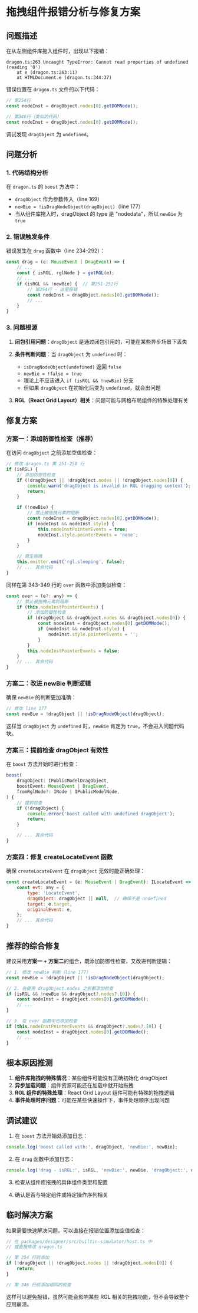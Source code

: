 # 拖拽组件报错分析与修复方案

## 问题描述

在从左侧组件库拖入组件时，出现以下报错：
```
dragon.ts:263 Uncaught TypeError: Cannot read properties of undefined (reading '0')
    at e (dragon.ts:263:11)
    at HTMLDocument.e (dragon.ts:344:37)
```

错误位置在 `dragon.ts` 文件的以下代码：
```javascript
// 第254行
const nodeInst = dragObject.nodes[0].getDOMNode();

// 第346行（类似的代码）
const nodeInst = dragObject.nodes[0].getDOMNode();
```

调试发现 `dragObject` 为 `undefined`。

## 问题分析

### 1. 代码结构分析

在 `dragon.ts` 的 `boost` 方法中：
- `dragObject` 作为参数传入（line 169）
- `newBie = !isDragNodeObject(dragObject)`（line 177）
- 当从组件库拖入时，dragObject 的 type 是 "nodedata"，所以 `newBie` 为 `true`

### 2. 错误触发条件

错误发生在 `drag` 函数中（line 234-292）：
```javascript
const drag = (e: MouseEvent | DragEvent) => {
    // ...
    const { isRGL, rglNode } = getRGL(e);
    // ...
    if (isRGL && !newBie) {  // 第251-252行
        // 第254行 - 这里报错
        const nodeInst = dragObject.nodes[0].getDOMNode();
        // ...
    }
}
```

### 3. 问题根源

1. **闭包引用问题**：`dragObject` 是通过闭包引用的，可能在某些异步场景下丢失
2. **条件判断问题**：当 `dragObject` 为 `undefined` 时：
   - `isDragNodeObject(undefined)` 返回 `false`
   - `newBie = !false = true`
   - 理论上不应该进入 `if (isRGL && !newBie)` 分支
   - 但如果 `dragObject` 在初始化后变为 `undefined`，就会出问题

3. **RGL（React Grid Layout）相关**：问题可能与网格布局组件的特殊处理有关

## 修复方案

### 方案一：添加防御性检查（推荐）

在访问 `dragObject` 之前添加空值检查：

```javascript
// 修改 dragon.ts 第 251-258 行
if (isRGL) {
    // 添加防御性检查
    if (!dragObject || !dragObject.nodes || !dragObject.nodes[0]) {
        console.warn('dragObject is invalid in RGL dragging context');
        return;
    }

    if (!newBie) {
        // 禁止被拖拽元素的阻断
        const nodeInst = dragObject.nodes[0].getDOMNode();
        if (nodeInst && nodeInst.style) {
            this.nodeInstPointerEvents = true;
            nodeInst.style.pointerEvents = 'none';
        }
    }

    // 原生拖拽
    this.emitter.emit('rgl.sleeping', false);
    // ... 其余代码
}
```

同样在第 343-349 行的 `over` 函数中添加类似检查：

```javascript
const over = (e?: any) => {
    // 禁止被拖拽元素的阻断
    if (this.nodeInstPointerEvents) {
        // 添加防御性检查
        if (dragObject && dragObject.nodes && dragObject.nodes[0]) {
            const nodeInst = dragObject.nodes[0].getDOMNode();
            if (nodeInst && nodeInst.style) {
                nodeInst.style.pointerEvents = '';
            }
        }
        this.nodeInstPointerEvents = false;
    }
    // ... 其余代码
}
```

### 方案二：改进 newBie 判断逻辑

确保 `newBie` 的判断更加准确：

```javascript
// 修改 line 177
const newBie = !dragObject || !isDragNodeObject(dragObject);
```

这样当 `dragObject` 为 `undefined` 时，`newBie` 肯定为 `true`，不会进入问题代码块。

### 方案三：提前检查 dragObject 有效性

在 `boost` 方法开始时进行检查：

```javascript
boost(
    dragObject: IPublicModelDragObject,
    boostEvent: MouseEvent | DragEvent,
    fromRglNode?: INode | IPublicModelNode,
) {
    // 提前检查
    if (!dragObject) {
        console.error('boost called with undefined dragObject');
        return;
    }

    // ... 其余代码
}
```

### 方案四：修复 createLocateEvent 函数

确保 `createLocateEvent` 在 `dragObject` 无效时能正确处理：

```javascript
const createLocateEvent = (e: MouseEvent | DragEvent): ILocateEvent => {
    const evt: any = {
        type: 'LocateEvent',
        dragObject: dragObject || null,  // 确保不是 undefined
        target: e.target,
        originalEvent: e,
    };
    // ... 其余代码
}
```

## 推荐的综合修复

建议采用**方案一 + 方案二**的组合，既添加防御性检查，又改进判断逻辑：

```javascript
// 1. 修改 newBie 判断（line 177）
const newBie = !dragObject || !isDragNodeObject(dragObject);

// 2. 在使用 dragObject.nodes 之前都添加检查
if (isRGL && !newBie && dragObject?.nodes?.[0]) {
    const nodeInst = dragObject.nodes[0].getDOMNode();
    // ...
}

// 3. 在 over 函数中也添加检查
if (this.nodeInstPointerEvents && dragObject?.nodes?.[0]) {
    const nodeInst = dragObject.nodes[0].getDOMNode();
    // ...
}
```

## 根本原因推测

1. **组件库拖拽的特殊情况**：某些组件可能没有正确初始化 dragObject
2. **异步加载问题**：组件资源可能还在加载中就开始拖拽
3. **RGL 组件的特殊处理**：React Grid Layout 组件可能有特殊的拖拽逻辑
4. **事件处理时序问题**：可能在某些快速操作下，事件处理顺序出现问题

## 调试建议

1. 在 `boost` 方法开始处添加日志：
```javascript
console.log('boost called with:', dragObject, 'newBie:', newBie);
```

2. 在 `drag` 函数中添加日志：
```javascript
console.log('drag - isRGL:', isRGL, 'newBie:', newBie, 'dragObject:', dragObject);
```

3. 检查从组件库拖拽的具体组件类型和配置

4. 确认是否与特定组件或特定操作序列相关

## 临时解决方案

如果需要快速解决问题，可以直接在报错位置添加空值检查：

```javascript
// 在 packages/designer/src/builtin-simulator/host.ts 中
// 或直接修改 dragon.ts

// 第 254 行前添加
if (!dragObject || !dragObject.nodes || !dragObject.nodes[0]) {
    return;
}

// 第 346 行前添加相同的检查
```

这样可以避免报错，虽然可能会影响某些 RGL 相关的拖拽功能，但不会导致整个应用崩溃。
